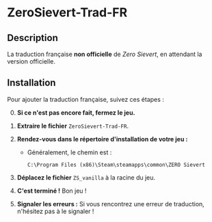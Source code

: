 # ZeroSievert-Trad-FR

## Description
La traduction française **non officielle** de *Zero Sievert*, en attendant la version officielle.

## Installation

Pour ajouter la traduction française, suivez ces étapes :

0. **Si ce n'est pas encore fait, fermez le jeu.**

1. **Extraire le fichier** `ZeroSievert-Trad-FR`.

2. **Rendez-vous dans le répertoire d'installation de votre jeu :**
   - Généralement, le chemin est : 
     ```
     C:\Program Files (x86)\Steam\steamapps\common\ZERO Sievert
     ```

3. **Déplacez le fichier** `ZS_vanilla` à la racine du jeu.

4. **C'est terminé !** Bon jeu ! 

5. **Signaler les erreurs :** Si vous rencontrez une erreur de traduction, n'hésitez pas à le signaler !
